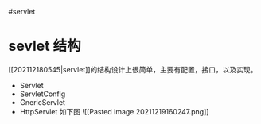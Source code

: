 #servlet 

# sevlet 结构

[[202112180545|servlet]]的结构设计上很简单，主要有配置，接口，以及实现。
- Servlet
- ServletConfig
- GnericServlet
- HttpServlet
如下图
![[Pasted image 20211219160247.png]]
